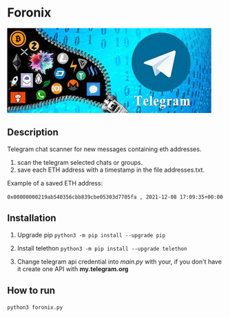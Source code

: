# Foronix

![](foronix.jpeg)

## Description
Telegram chat scanner for new messages containing eth addresses.
1. scan the telegram selected chats or groups. 
2. save each ETH address with a timestamp in the file addresses.txt.

Example of a saved ETH address:

`0x00000000219ab540356cbb839cbe05303d7705fa , 2021-12-08 17:09:35+00:00`


## Installation
1. Upgrade pip
``` python3 -m pip install --upgrade pip ```


2. Install telethon
```python3 -m pip install --upgrade telethon ```

3. Change telegram api credential into _main.py_ with your, if you don't have it create one API with **my.telegram.org**

## How to run
```python3 foronix.py```


